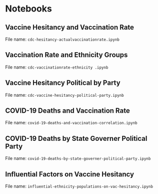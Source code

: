 # Notebooks

## Vaccine Hesitancy and Vaccination Rate
File name: `cdc-hesitancy-actualvaccinationrate.ipynb`

## Vaccination Rate and Ethnicity Groups
File name: `cdc-vaccinationrate-ethnicity .ipynb`

## Vaccine Hesitancy Political by Party
File name: `cdc-vaccine-hesitancy-political-party.ipynb`

## COVID-19 Deaths and Vaccination Rate
File name: `covid-19-deaths-and-vaccination-correlation.ipynb`

## COVID-19 Deaths by State Governer Political Party
File name: `covid-19-deaths-by-state-governer-political-party.ipynb`

## Influential Factors on Vaccine Hesitancy
File name: `influential-ethnicity-populations-on-vac-hesitancy.ipynb`

